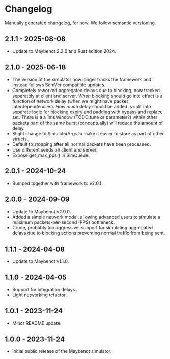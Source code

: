 # Changelog

Manually generated changelog, for now. We follow semantic versioning.

## 2.1.1 - 2025-08-08

- Update to Maybenot 2.2.0 and Rust edition 2024.

## 2.1.0 - 2025-06-18

- The version of the simulator now longer tracks the framework and instead
  follows SemVer compatible updates.
- Completely reworked aggregated delays due to blocking, now tracked separately
  at client and server. *When* blocking should go into effect is a function of
  network delay (when we might have packet interdependencies). *How much* delay
  should be added is split into separate logic for blocking expiry and padding
  with bypass and replace set. There is a a 1ms window (TODO:tune or parameter?)
  within other packets part of the same burst (conceptually) will reduce the
  amount of delay.
- Slight change to SimulatorArgs to make it easier to store as part of other
  structs.
- Default to stopping after all normal packets have been processed.
- Use different seeds on client and server.
- Expose get_max_pps() in SimQueue.

## 2.0.1 - 2024-10-24

- Bumped together with framework to v2.0.1.

## 2.0.0 - 2024-09-09

- Update to Maybenot v2.0.0.
- Added a simple network model, allowing advanced users to simulate a maximum
  packets-per-second (PPS) bottleneck.
- Crude, probably too aggressive, support for simulating aggregated delays due
  to blocking actions preventing normal traffic from being sent.

## 1.1.1 - 2024-04-08

- Update to Maybenot v1.1.0.

## 1.1.0 - 2024-04-05

- Support for integration delays.
- Light networking refactor.

## 1.0.1 - 2023-11-24

- Minor README update.

## 1.0.0 - 2023-11-24

- Initial public release of the Maybenot simulator.
